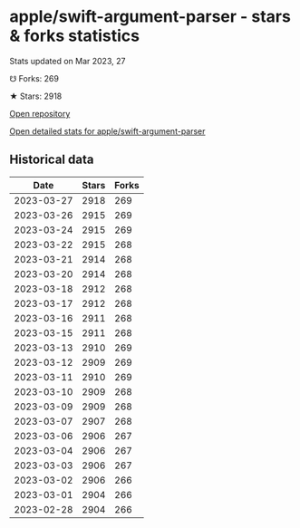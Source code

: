 # apple/swift-argument-parser - stars & forks statistics

Stats updated on Mar 2023, 27

☋ Forks: 269

★ Stars: 2918

[Open repository](https://github.com/apple/swift-argument-parser)

[Open detailed stats for apple/swift-argument-parser](https://reviewgithub.com/rep/apple/swift-argument-parser)

## Historical data
| Date | Stars | Forks |
|------|-------|-------|
| 2023-03-27 | 2918 | 269 | 
| 2023-03-26 | 2915 | 269 | 
| 2023-03-24 | 2915 | 269 | 
| 2023-03-22 | 2915 | 268 | 
| 2023-03-21 | 2914 | 268 | 
| 2023-03-20 | 2914 | 268 | 
| 2023-03-18 | 2912 | 268 | 
| 2023-03-17 | 2912 | 268 | 
| 2023-03-16 | 2911 | 268 | 
| 2023-03-15 | 2911 | 268 | 
| 2023-03-13 | 2910 | 269 | 
| 2023-03-12 | 2909 | 269 | 
| 2023-03-11 | 2910 | 269 | 
| 2023-03-10 | 2909 | 268 | 
| 2023-03-09 | 2909 | 268 | 
| 2023-03-07 | 2907 | 268 | 
| 2023-03-06 | 2906 | 267 | 
| 2023-03-04 | 2906 | 267 | 
| 2023-03-03 | 2906 | 267 | 
| 2023-03-02 | 2906 | 266 | 
| 2023-03-01 | 2904 | 266 | 
| 2023-02-28 | 2904 | 266 | 

